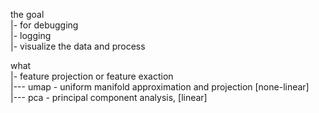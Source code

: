 the goal
<br> |- for debugging
<br> |- logging
<br> |- visualize the data and process

what
<br> |- feature projection or feature exaction
<br> |--- umap - uniform manifold approximation and projection [none-linear]
<br> |--- pca - principal component analysis, [linear]
